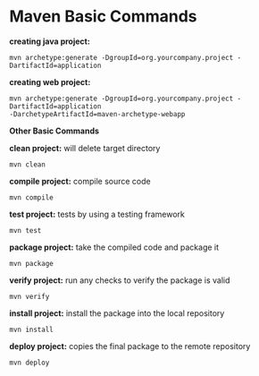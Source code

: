 # Maven Basic Commands

**creating java project:**
```
mvn archetype:generate -DgroupId=org.yourcompany.project -DartifactId=application
```
**creating web project:**
```
mvn archetype:generate -DgroupId=org.yourcompany.project -DartifactId=application
-DarchetypeArtifactId=maven-archetype-webapp
```


**Other Basic Commands**


**clean project:** will delete target directory
```
mvn clean
```

**compile project:** compile source code
```
mvn compile
```

**test project:** tests by using a testing framework
```
mvn test
```

**package project:** take the compiled code and package it
```
mvn package
```

**verify project:** run any checks to verify the package is valid
```
mvn verify
```

**install project:** install the package into the local repository
```
mvn install
```

**deploy project:** copies the final package to the remote repository 
```
mvn deploy
```
